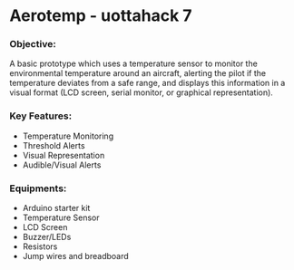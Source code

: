 # Aerotemp - uottahack 7

### Objective: 
A basic prototype which uses a temperature sensor to monitor the environmental temperature around an aircraft, alerting the pilot if the temperature deviates from a safe range, and displays this information in a visual format (LCD screen, serial monitor, or graphical representation).

### Key Features: 
* Temperature Monitoring
* Threshold Alerts
* Visual Representation
* Audible/Visual Alerts

### Equipments: 
* Arduino starter kit
* Temperature Sensor
* LCD Screen
* Buzzer/LEDs
* Resistors
* Jump wires and breadboard
